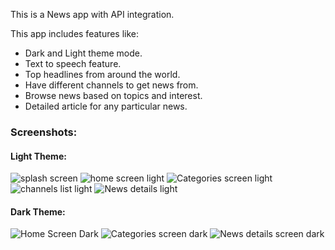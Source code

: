 This is a News app with API integration.

This app includes features like:
- Dark and Light theme mode.
- Text to speech feature.
- Top headlines from around the world.
- Have different channels to get news from.
- Browse news based on topics and interest.
- Detailed article for any particular news.

### Screenshots:

#### Light Theme:
![splash screen](https://github.com/user-attachments/assets/29317945-dc10-4359-9f51-6a23800f5ee6) ![home screen light](https://github.com/user-attachments/assets/fd404f38-2643-47e4-9094-4026ff372bdf) ![Categories screen light](https://github.com/user-attachments/assets/0d24c1a7-64bd-423b-97a7-11b98c336f51) ![channels list light](https://github.com/user-attachments/assets/5b5abe22-f2da-438b-805a-59ced72088de) ![News details light](https://github.com/user-attachments/assets/e9072e04-1b48-44a0-82eb-0688958c3b48)

#### Dark Theme: 
![Home Screen Dark](https://github.com/user-attachments/assets/d291a62d-b5b6-41a1-8c6a-b21110dd2fea) ![Categories screen dark](https://github.com/user-attachments/assets/eaffcf55-ed32-4227-89b1-b2f54ee2bd16) ![News details screen dark](https://github.com/user-attachments/assets/dfbe928d-ac4a-4ab8-8d8d-ff2d856671f9)








